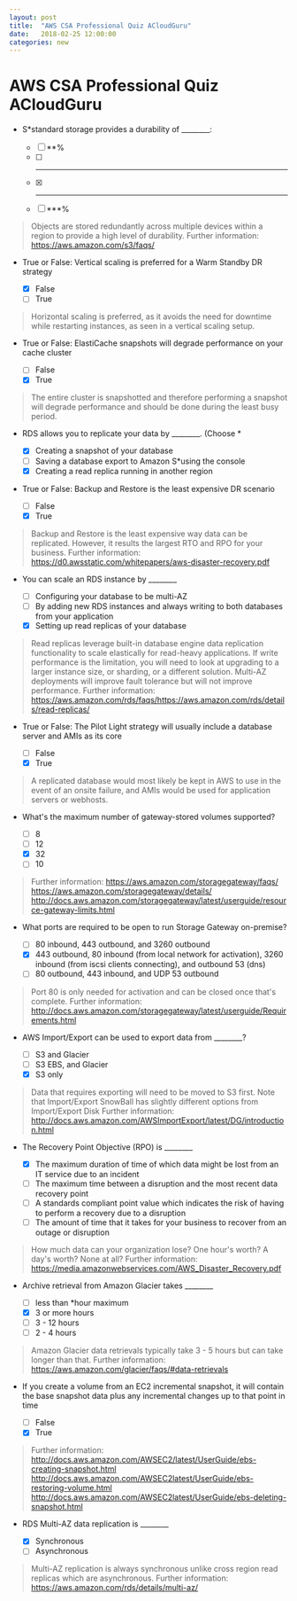 ```yaml
---
layout: post
title:  "AWS CSA Professional Quiz ACloudGuru"
date:   2018-02-25 12:00:00
categories: new
---
```


AWS CSA Professional Quiz ACloudGuru
====

* S*standard storage provides a durability of ________:

    - [ ] **%
    - [ ] *******
    - [x] ******
    - [ ] ***%

> Objects are stored redundantly across multiple devices within a region to provide a high level of durability. Further information: https://aws.amazon.com/s3/faqs/

* True or False: Vertical scaling is preferred for a Warm Standby DR strategy

    - [x] False
    - [ ] True

> Horizontal scaling is preferred, as it avoids the need for downtime while restarting instances, as seen in a vertical scaling setup.

* True or False: ElastiCache snapshots will degrade performance on your cache cluster

    - [ ] False
    - [x] True

> The entire cluster is snapshotted and therefore performing a snapshot will degrade performance and should be done during the least busy period.

* RDS allows you to replicate your data by ________. (Choose *

    - [x] Creating a snapshot of your database
    - [ ] Saving a database export to Amazon S*using the console
    - [x] Creating a read replica running in another region

* True or False: Backup and Restore is the least expensive DR scenario

    - [ ] False
    - [x] True

> Backup and Restore is the least expensive way data can be replicated. However, it results the largest RTO and RPO for your business. Further information: https://d0.awsstatic.com/whitepapers/aws-disaster-recovery.pdf

* You can scale an RDS instance by ________

    - [ ] Configuring your database to be multi-AZ
    - [ ] By adding new RDS instances and always writing to both databases from your application
    - [x] Setting up read replicas of your database

> Read replicas leverage built-in database engine data replication functionality to scale elastically for read-heavy applications. If write performance is the limitation, you will need to look at upgrading to a larger instance size, or sharding, or a different solution. Multi-AZ deployments will improve fault tolerance but will not improve performance. Further information: https://aws.amazon.com/rds/faqs/https://aws.amazon.com/rds/details/read-replicas/

* True or False: The Pilot Light strategy will usually include a database server and AMIs as its core

    - [ ] False
    - [x] True

> A replicated database would most likely be kept in AWS to use in the event of an onsite failure, and AMIs would be used for application servers or webhosts.

* What's the maximum number of gateway-stored volumes supported?

    - [ ] 8
    - [ ] 12
    - [x] 32
    - [ ] 10

> Further information: 
> https://aws.amazon.com/storagegateway/faqs/
> https://aws.amazon.com/storagegateway/details/
> http://docs.aws.amazon.com/storagegateway/latest/userguide/resource-gateway-limits.html

* What ports are required to be open to run Storage Gateway on-premise?

    - [ ] 80 inbound, 443 outbound, and 3260 outbound
    - [x] 443 outbound, 80 inbound (from local network for activation), 3260 inbound (from iscsi clients connecting), and outbound 53 (dns)
    - [ ]  80 outbound, 443 inbound, and UDP 53 outbound

> Port 80 is only needed for activation and can be closed once that's complete. Further information: http://docs.aws.amazon.com/storagegateway/latest/userguide/Requirements.html

* AWS Import/Export can be used to export data from ________?

    - [ ] S3 and Glacier
    - [ ] S3 EBS, and Glacier
    - [x] S3 only

> Data that requires exporting will need to be moved to S3 first. Note that Import/Export SnowBall has slightly different options from Import/Export Disk Further information: http://docs.aws.amazon.com/AWSImportExport/latest/DG/introduction.html

* The Recovery Point Objective (RPO) is ________

    - [x] The maximum duration of time of which data might be lost from an IT service due to an incident
    - [ ] The maximum time between a disruption and the most recent data recovery point
    - [ ] A standards compliant point value which indicates the risk of having to perform a recovery due to a disruption
    - [ ] The amount of time that it takes for your business to recover from an outage or disruption

> How much data can your organization lose? One hour's worth? A day's worth? None at all? Further information: https://media.amazonwebservices.com/AWS_Disaster_Recovery.pdf

* Archive retrieval from Amazon Glacier takes ________

    - [ ] less than *hour maximum
    - [x] 3 or more hours
    - [ ] 3 - 12 hours
    - [ ] 2 - 4 hours

> Amazon Glacier data retrievals typically take 3 - 5 hours but can take longer than that. Further information: https://aws.amazon.com/glacier/faqs/#data-retrievals

* If you create a volume from an EC2 incremental snapshot, it will contain the base snapshot data plus any incremental changes up to that point in time

    - [ ] False
    - [x] True

> Further information: http://docs.aws.amazon.com/AWSEC2/latest/UserGuide/ebs-creating-snapshot.html http://docs.aws.amazon.com/AWSEC2latest/UserGuide/ebs-restoring-volume.html http://docs.aws.amazon.com/AWSEC2latest/UserGuide/ebs-deleting-snapshot.html

* RDS Multi-AZ data replication is ________

    - [x] Synchronous
    - [ ] Asynchronous

> Multi-AZ replication is always synchronous unlike cross region read replicas which are asynchronous. Further information: https://aws.amazon.com/rds/details/multi-az/
